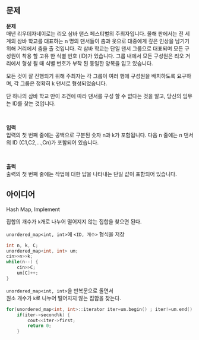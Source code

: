 ## 문제
**문제**  
매년 리우데자네이로는 리오 삼바 댄스 페스티벌의 주최자입니다. 올해 판에서는 전 세계의 삼바 학교를 대표하는 n 명의 댄서들이 춤과 옷으로 대중에게 깊은 인상을 남기기 위해 거리에서 춤을 출 것입니다. 각 삼바 학교는 단일 댄서 그룹으로 대표되며 모든 구성원이 착용 할 고유 한 식별 번호 (ID)가 있습니다. 그룹 내에서 모든 구성원은 리오 거리에서 형성 될 때 식별 번호가 부착 된 동일한 양복을 입고 있습니다.

모든 것이 잘 진행되기 위해 주최자는 각 그룹이 여러 행에 구성원을 배치하도록 요구하며, 각 그룹은 정확히 k 댄서로 형성되었습니다.

단 하나의 삼바 학교 만이 조건에 따라 댄서를 구성 할 수 없다는 것을 알고, 당신의 임무는 ID를 찾는 것입니다.

<br/>

**입력**  
입력의 첫 번째 줄에는 공백으로 구분된 숫자 n과 k가 포함됩니다. 다음 n 줄에는 n 댄서의 ID (C1,C2,...,Cn)가 포함되어 있습니다.

<br/>

**출력**  
출력의 첫 번째 줄에는 작업에 대한 답을 나타내는 단일 값이 포함되어 있습니다.

## 아이디어
Hash Map, Implement

집합의 개수가 `k`개로 나누어 떨어지지 않는 집합을 찾으면 된다.

`unordered_map<int, int>`에 `<ID, 개수>` 형식을 저장
```cpp
int n, k, C;
unordered_map<int, int> um;
cin>>n>>k;
while(n--) {
	cin>>C;
	um[C]++;
}
```
`unordered_map<int, int>`을 반복문으로 돌면서  
원소 개수가 `k`로 나누어 떨어지지 않는 집합을 찾는다.
```cpp
for(unordered_map<int, int>::iterator iter=um.begin() ; iter!=um.end() ; iter++)
	if(iter->second%k) {
		cout<<iter->first;
		return 0;
	}
```